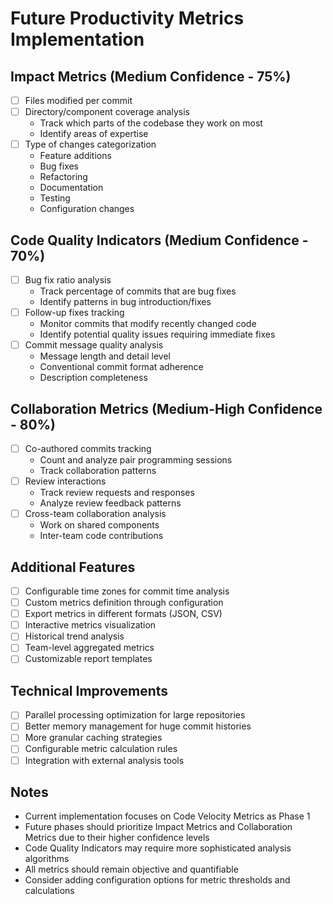 # Future Productivity Metrics Implementation

## Impact Metrics (Medium Confidence - 75%)
- [ ] Files modified per commit
- [ ] Directory/component coverage analysis
  - Track which parts of the codebase they work on most
  - Identify areas of expertise
- [ ] Type of changes categorization
  - Feature additions
  - Bug fixes
  - Refactoring
  - Documentation
  - Testing
  - Configuration changes

## Code Quality Indicators (Medium Confidence - 70%)
- [ ] Bug fix ratio analysis
  - Track percentage of commits that are bug fixes
  - Identify patterns in bug introduction/fixes
- [ ] Follow-up fixes tracking
  - Monitor commits that modify recently changed code
  - Identify potential quality issues requiring immediate fixes
- [ ] Commit message quality analysis
  - Message length and detail level
  - Conventional commit format adherence
  - Description completeness

## Collaboration Metrics (Medium-High Confidence - 80%)
- [ ] Co-authored commits tracking
  - Count and analyze pair programming sessions
  - Track collaboration patterns
- [ ] Review interactions
  - Track review requests and responses
  - Analyze review feedback patterns
- [ ] Cross-team collaboration analysis
  - Work on shared components
  - Inter-team code contributions

## Additional Features
- [ ] Configurable time zones for commit time analysis
- [ ] Custom metrics definition through configuration
- [ ] Export metrics in different formats (JSON, CSV)
- [ ] Interactive metrics visualization
- [ ] Historical trend analysis
- [ ] Team-level aggregated metrics
- [ ] Customizable report templates

## Technical Improvements
- [ ] Parallel processing optimization for large repositories
- [ ] Better memory management for huge commit histories
- [ ] More granular caching strategies
- [ ] Configurable metric calculation rules
- [ ] Integration with external analysis tools

## Notes
- Current implementation focuses on Code Velocity Metrics as Phase 1
- Future phases should prioritize Impact Metrics and Collaboration Metrics due to their higher confidence levels
- Code Quality Indicators may require more sophisticated analysis algorithms
- All metrics should remain objective and quantifiable
- Consider adding configuration options for metric thresholds and calculations
